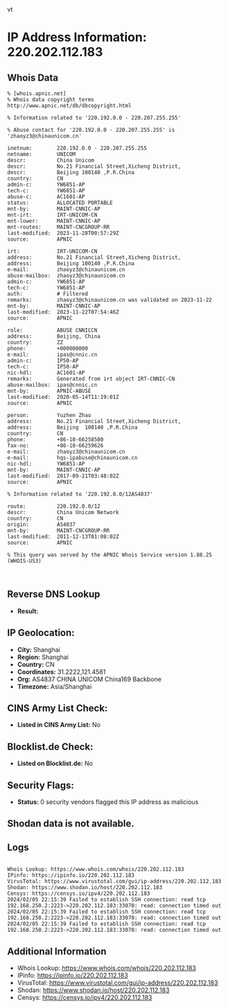 vt
# IP Address Information: 220.202.112.183

## Whois Data
```
% [whois.apnic.net]
% Whois data copyright terms    http://www.apnic.net/db/dbcopyright.html

% Information related to '220.192.0.0 - 220.207.255.255'

% Abuse contact for '220.192.0.0 - 220.207.255.255' is 'zhaoyz3@chinaunicom.cn'

inetnum:        220.192.0.0 - 220.207.255.255
netname:        UNICOM
descr:          China Unicom
descr:          No.21 Financial Street,Xicheng District,
descr:          Beijing 100140 ,P.R.China
country:        CN
admin-c:        YW6851-AP
tech-c:         YW6851-AP
abuse-c:        AC1601-AP
status:         ALLOCATED PORTABLE
mnt-by:         MAINT-CNNIC-AP
mnt-irt:        IRT-UNICOM-CN
mnt-lower:      MAINT-CNNIC-AP
mnt-routes:     MAINT-CNCGROUP-RR
last-modified:  2023-11-28T00:57:29Z
source:         APNIC

irt:            IRT-UNICOM-CN
address:        No.21 Financial Street,Xicheng District,
address:        Beijing 100140 ,P.R.China
e-mail:         zhaoyz3@chinaunicom.cn
abuse-mailbox:  zhaoyz3@chinaunicom.cn
admin-c:        YW6851-AP
tech-c:         YW6851-AP
auth:           # Filtered
remarks:        zhaoyz3@chinaunicom.cn was validated on 2023-11-22
mnt-by:         MAINT-CNNIC-AP
last-modified:  2023-11-22T07:54:46Z
source:         APNIC

role:           ABUSE CNNICCN
address:        Beijing, China
country:        ZZ
phone:          +000000000
e-mail:         ipas@cnnic.cn
admin-c:        IP50-AP
tech-c:         IP50-AP
nic-hdl:        AC1601-AP
remarks:        Generated from irt object IRT-CNNIC-CN
abuse-mailbox:  ipas@cnnic.cn
mnt-by:         APNIC-ABUSE
last-modified:  2020-05-14T11:19:01Z
source:         APNIC

person:         Yuzhen Zhao
address:        No.21 Financial Street,Xicheng District,
address:        Beijing  100140 ,P.R.China
country:        CN
phone:          +86-10-66258500
fax-no:         +86-10-66259626
e-mail:         zhaoyz3@chinaunicom.cn
e-mail:         hqs-ipabuse@chinaunicom.cn
nic-hdl:        YW6851-AP
mnt-by:         MAINT-CNNIC-AP
last-modified:  2017-09-21T03:48:02Z
source:         APNIC

% Information related to '220.192.0.0/12AS4837'

route:          220.192.0.0/12
descr:          China Unicom Network
country:        CN
origin:         AS4837
mnt-by:         MAINT-CNCGROUP-RR
last-modified:  2011-12-13T01:08:02Z
source:         APNIC

% This query was served by the APNIC Whois Service version 1.88.25 (WHOIS-US3)



```
## Reverse DNS Lookup
- **Result:** 

## IP Geolocation:
- **City:** Shanghai
- **Region:** Shanghai
- **Country:** CN
- **Coordinates:** 31.2222,121.4581
- **Org:** AS4837 CHINA UNICOM China169 Backbone
- **Timezone:** Asia/Shanghai

## CINS Army List Check:
- **Listed in CINS Army List:** 
No

## Blocklist.de Check:
- **Listed on Blocklist.de:** 
No

## Security Flags:
- **Status:** 0 security vendors flagged this IP address as malicious

## Shodan data is not available.

## Logs
```

Whois Lookup: https://www.whois.com/whois/220.202.112.183
IPinfo: https://ipinfo.io/220.202.112.183
VirusTotal: https://www.virustotal.com/gui/ip-address/220.202.112.183
Shodan: https://www.shodan.io/host/220.202.112.183
Censys: https://censys.io/ipv4/220.202.112.183
2024/02/05 22:15:39 Failed to establish SSH connection: read tcp 192.168.250.2:2223->220.202.112.183:33070: read: connection timed out
2024/02/05 22:15:39 Failed to establish SSH connection: read tcp 192.168.250.2:2223->220.202.112.183:33070: read: connection timed out
2024/02/05 22:15:39 Failed to establish SSH connection: read tcp 192.168.250.2:2223->220.202.112.183:33070: read: connection timed out

```
## Additional Information
- Whois Lookup: https://www.whois.com/whois/220.202.112.183
- IPinfo: https://ipinfo.io/220.202.112.183
- VirusTotal: https://www.virustotal.com/gui/ip-address/220.202.112.183
- Shodan: https://www.shodan.io/host/220.202.112.183
- Censys: https://censys.io/ipv4/220.202.112.183


